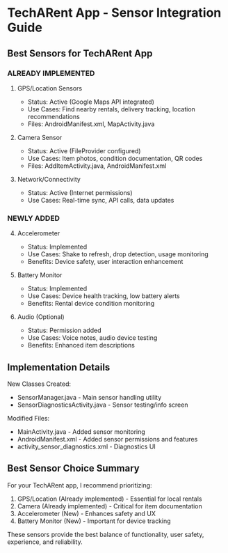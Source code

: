 # TechARent App - Sensor Integration Guide

## Best Sensors for TechARent App

### ALREADY IMPLEMENTED
1. GPS/Location Sensors
   - Status: Active (Google Maps API integrated)
   - Use Cases: Find nearby rentals, delivery tracking, location recommendations
   - Files: AndroidManifest.xml, MapActivity.java

2. Camera Sensor
   - Status: Active (FileProvider configured)
   - Use Cases: Item photos, condition documentation, QR codes
   - Files: AddItemActivity.java, AndroidManifest.xml

3. Network/Connectivity
   - Status: Active (Internet permissions)
   - Use Cases: Real-time sync, API calls, data updates

### NEWLY ADDED
4. Accelerometer
   - Status: Implemented
   - Use Cases: Shake to refresh, drop detection, usage monitoring
   - Benefits: Device safety, user interaction enhancement

5. Battery Monitor
   - Status: Implemented
   - Use Cases: Device health tracking, low battery alerts
   - Benefits: Rental device condition monitoring

6. Audio (Optional)
   - Status: Permission added
   - Use Cases: Voice notes, audio device testing
   - Benefits: Enhanced item descriptions

## Implementation Details

New Classes Created:
- SensorManager.java - Main sensor handling utility
- SensorDiagnosticsActivity.java - Sensor testing/info screen

Modified Files:
- MainActivity.java - Added sensor monitoring
- AndroidManifest.xml - Added sensor permissions and features
- activity_sensor_diagnostics.xml - Diagnostics UI

## Best Sensor Choice Summary

For your TechARent app, I recommend prioritizing:

1. GPS/Location (Already implemented) - Essential for local rentals
2. Camera (Already implemented) - Critical for item documentation  
3. Accelerometer (New) - Enhances safety and UX
4. Battery Monitor (New) - Important for device tracking

These sensors provide the best balance of functionality, user safety, experience, and reliability.
